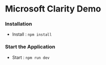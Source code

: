 # Microsoft Clarity Demo

### Installation

- Install : `npm install`

### Start the Application

- Start : `npm run dev`
